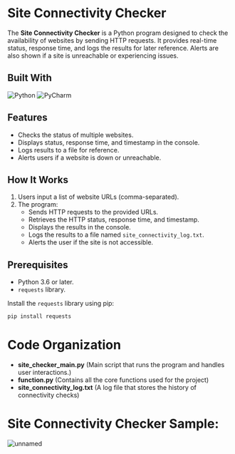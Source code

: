 # Site Connectivity Checker

The **Site Connectivity Checker** is a Python program designed to check the availability of websites by sending HTTP requests. It provides real-time status, response time, and logs the results for later reference. Alerts are also shown if a site is unreachable or experiencing issues.

## Built With
![Python](https://img.shields.io/badge/Python-3.x-blue.svg)
![PyCharm](https://img.shields.io/badge/IDE-PyCharm-green.svg)

## Features
- Checks the status of multiple websites.
- Displays status, response time, and timestamp in the console.
- Logs results to a file for reference.
- Alerts users if a website is down or unreachable.

## How It Works
1. Users input a list of website URLs (comma-separated).
2. The program:
   - Sends HTTP requests to the provided URLs.
   - Retrieves the HTTP status, response time, and timestamp.
   - Displays the results in the console.
   - Logs the results to a file named `site_connectivity_log.txt`.
   - Alerts the user if the site is not accessible.

## Prerequisites
- Python 3.6 or later.
- `requests` library.

Install the `requests` library using pip:
```bash
pip install requests
```

# Code Organization 
- **site_checker_main.py** (Main script that runs the program and handles user interactions.)
- **function.py** (Contains all the core functions used for the project)
- **site_connectivity_log.txt** (A log file that stores the history of connectivity checks)

# Site Connectivity Checker Sample:
![unnamed](https://github.com/user-attachments/assets/652afd57-3b69-4d88-b490-c86665ad04dc)

